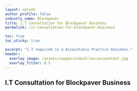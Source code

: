 ```yaml
---
layout: splash 
author_profile: false 
industry_name: Blockpaver
title: I.T Consultation for Blockpaver Business
permalink: /it-consultation-for-blockpaver-business

toc: true
toc_sticky: true

excerpt: "I.T required in a Accountancy Practice Business."
header:
  overlay_image: /assets/images/industries/accountant.jpg
  overlay_filter: 0.5 
---
```


## I.T Consultation for Blockpaver Business